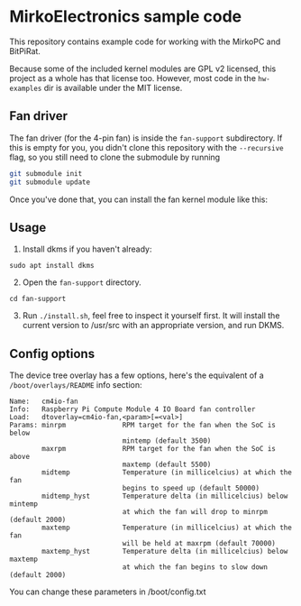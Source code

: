 # MirkoElectronics sample code

This repository contains example code for working with the MirkoPC and BitPiRat.

Because some of the included kernel modules are GPL v2 licensed, this project as a whole has that license too. However, most code in the `hw-examples` dir is available under the MIT license.

## Fan driver

The fan driver (for the 4-pin fan) is inside the `fan-support` subdirectory.
If this is empty for you, you didn't clone this repository with the `--recursive` flag, so you still need to clone the submodule by running

```sh
git submodule init
git submodule update
```

Once you've done that, you can install the fan kernel module like this:

## Usage
1. Install dkms if you haven't already:
```
sudo apt install dkms
```
2. Open the `fan-support` directory.
```
cd fan-support
```
3. Run `./install.sh`, feel free to inspect it yourself first. It will install the current version to /usr/src with an appropriate version, and run DKMS.


## Config options
The device tree overlay has a few options, here's the equivalent of a `/boot/overlays/README` info section:

```
Name:   cm4io-fan
Info:   Raspberry Pi Compute Module 4 IO Board fan controller
Load:   dtoverlay=cm4io-fan,<param>[=<val>]
Params: minrpm              RPM target for the fan when the SoC is below 
                            mintemp (default 3500)
        maxrpm              RPM target for the fan when the SoC is above
                            maxtemp (default 5500)
        midtemp             Temperature (in millicelcius) at which the fan
                            begins to speed up (default 50000)
        midtemp_hyst        Temperature delta (in millicelcius) below mintemp
                            at which the fan will drop to minrpm (default 2000)
        maxtemp             Temperature (in millicelcius) at which the fan 
                            will be held at maxrpm (default 70000)
        maxtemp_hyst        Temperature delta (in millicelcius) below maxtemp
                            at which the fan begins to slow down (default 2000)
```

You can change these parameters in /boot/config.txt
